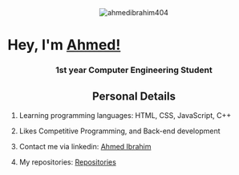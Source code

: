 <div align="center">
<img src="https://komarev.com/ghpvc/?username=ahmedibrahim404&label=Profile%20views&color=0e75b6&style=flat" alt="ahmedibrahim404" />
</div>

# Hey, I'm [Ahmed!](https://github.com/ahmedibrahim404)

<h3 align="center">1st year Computer Engineering Student</h3>
<h2 align="center">Personal Details</h2>
<p align="center">
	
	
1. Learning programming languages: HTML, CSS, JavaScript, C++ 

2. Likes Competitive Programming, and Back-end development

4. Contact me via linkedin: <a href = "https://www.linkedin.com/in/ahmedibrahim404/" target="blank">Ahmed Ibrahim</a>

7. My repositories: <a href= "https://github.com/ahmedibrahim404?tab=repositories" target="blank"> Repositories</a>


</p>
